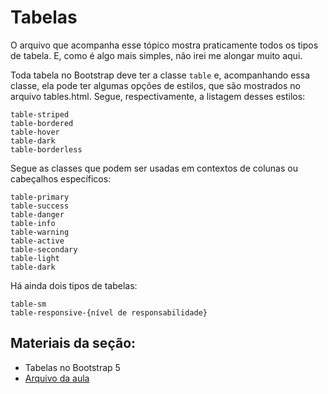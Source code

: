 # Tabelas

O arquivo que acompanha esse tópico mostra praticamente todos os tipos de tabela. E, como é algo mais simples, não irei me alongar muito aqui.

Toda tabela no Bootstrap deve ter a classe `table` e, acompanhando essa classe, ela pode ter algumas opções de estilos, que são mostrados no arquivo <a hred="/tables.html">tables.html</a>. Segue, respectivamente, a listagem desses estilos:

```
table-striped
table-bordered
table-hover
table-dark
table-borderless
```

Segue as classes que podem ser usadas em contextos de colunas ou cabeçalhos específicos:

```
table-primary
table-success
table-danger
table-info
table-warning
table-active
table-secondary
table-light
table-dark
```

Há ainda dois tipos de tabelas:

```
table-sm
table-responsive-{nível de responsabilidade}
```

## Materiais da seção:

- <a hred="https://www.w3schools.com/bootstrap5/bootstrap_tables.php">Tabelas no Bootstrap 5</a>
- <a href="./tables.html">Arquivo da aula</a>